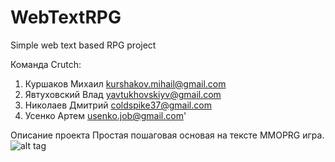 # WebTextRPG
Simple web text based RPG project

Команда Crutch:
1. Куршаков Михаил kurshakov.mihail@gmail.com
2. Явтуховский Влад yavtukhovskiyv@gmail.com
3. Николаев Дмитрий coldspike37@gmail.com
4. Усенко Артем  usenko.job@gmail.com'

Описание проекта 
Простая пошаговая основая на тексте MMOPRG игра. 
![alt tag](https://raw.githubusercontent.com/UsenkoArtem/WebTextRPG/master/Uml.jpg)
